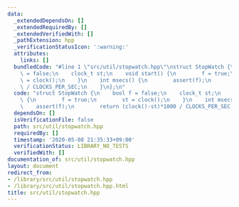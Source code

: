 ```yaml
---
data:
  _extendedDependsOn: []
  _extendedRequiredBy: []
  _extendedVerifiedWith: []
  _pathExtension: hpp
  _verificationStatusIcon: ':warning:'
  attributes:
    links: []
  bundledCode: "#line 1 \"src/util/stopwatch.hpp\"\nstruct StopWatch {\n    bool f\
    \ = false;\n    clock_t st;\n    void start() {\n        f = true;\n        st\
    \ = clock();\n    }\n    int msecs() {\n        assert(f);\n        return (clock()-st)*1000\
    \ / CLOCKS_PER_SEC;\n    }\n};\n"
  code: "struct StopWatch {\n    bool f = false;\n    clock_t st;\n    void start()\
    \ {\n        f = true;\n        st = clock();\n    }\n    int msecs() {\n    \
    \    assert(f);\n        return (clock()-st)*1000 / CLOCKS_PER_SEC;\n    }\n};\n"
  dependsOn: []
  isVerificationFile: false
  path: src/util/stopwatch.hpp
  requiredBy: []
  timestamp: '2020-05-08 21:35:33+09:00'
  verificationStatus: LIBRARY_NO_TESTS
  verifiedWith: []
documentation_of: src/util/stopwatch.hpp
layout: document
redirect_from:
- /library/src/util/stopwatch.hpp
- /library/src/util/stopwatch.hpp.html
title: src/util/stopwatch.hpp
---
```


